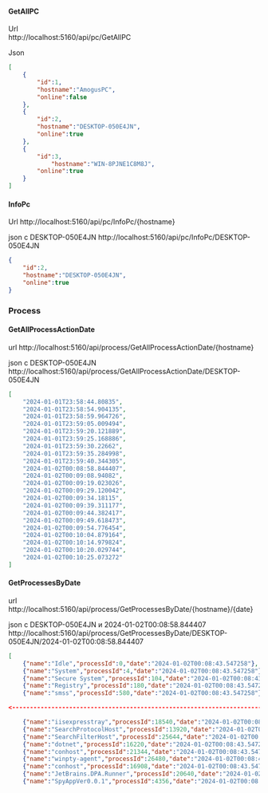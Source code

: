 #### GetAllPC

Url  
http://localhost:5160/api/pc/GetAllPC

Json
```json
[
	{
		"id":1,
		"hostname":"AmogusPC",
		"online":false
	},
	{
		"id":2,
		"hostname":"DESKTOP-050E4JN",
		"online":true
	},
	{
		"id":3,
			"hostname":"WIN-8PJNE1C8M8J",
		"online":true
	}
]
```
#### InfoPc

Url
http://localhost:5160/api/pc/InfoPc/{hostname}

json с DESKTOP-050E4JN http://localhost:5160/api/pc/InfoPc/DESKTOP-050E4JN
```json
{
	"id":2,
	"hostname":"DESKTOP-050E4JN",
	"online":true
}
```
### Process

#### GetAllProcessActionDate

url http://localhost:5160/api/process/GetAllProcessActionDate/{hostname}

json с DESKTOP-050E4JN  http://localhost:5160/api/process/GetAllProcessActionDate/DESKTOP-050E4JN
```json
[
	"2024-01-01T23:58:44.80835",
	"2024-01-01T23:58:54.904135",
	"2024-01-01T23:58:59.964726",
	"2024-01-01T23:59:05.009494",
	"2024-01-01T23:59:20.121889",
	"2024-01-01T23:59:25.168886",
	"2024-01-01T23:59:30.22662",
	"2024-01-01T23:59:35.284998",
	"2024-01-01T23:59:40.344305",
	"2024-01-02T00:08:58.844407",
	"2024-01-02T00:09:08.94082",
	"2024-01-02T00:09:19.023026",
	"2024-01-02T00:09:29.120042",
	"2024-01-02T00:09:34.18115",
	"2024-01-02T00:09:39.311177",
	"2024-01-02T00:09:44.382417",
	"2024-01-02T00:09:49.618473",
	"2024-01-02T00:09:54.776454",
	"2024-01-02T00:10:04.879164",
	"2024-01-02T00:10:14.979824",
	"2024-01-02T00:10:20.029744",
	"2024-01-02T00:10:25.073272"
]
```

#### GetProcessesByDate

url http://localhost:5160/api/process/GetProcessesByDate/{hostname}/{date}

json c DESKTOP-050E4JN и 2024-01-02T00:08:58.844407 http://localhost:5160/api/process/GetProcessesByDate/DESKTOP-050E4JN/2024-01-02T00:08:58.844407
```json
[
	{"name":"Idle","processId":0,"date":"2024-01-02T00:08:43.547258"},
	{"name":"System","processId":4,"date":"2024-01-02T00:08:43.547258"},
	{"name":"Secure System","processId":104,"date":"2024-01-02T00:08:43.547258"},
	{"name":"Registry","processId":180,"date":"2024-01-02T00:08:43.547258"},
	{"name":"smss","processId":580,"date":"2024-01-02T00:08:43.547258"},

<---------------------------------------------------------------------------------->

	{"name":"iisexpresstray","processId":18540,"date":"2024-01-02T00:08:43.547258"},
	{"name":"SearchProtocolHost","processId":13920,"date":"2024-01-02T00:08:43.547258"},
	{"name":"SearchFilterHost","processId":25644,"date":"2024-01-02T00:08:43.547258"},
	{"name":"dotnet","processId":16220,"date":"2024-01-02T00:08:43.547258"},
	{"name":"conhost","processId":21344,"date":"2024-01-02T00:08:43.547258"},
	{"name":"winpty-agent","processId":26480,"date":"2024-01-02T00:08:43.547258"},
	{"name":"conhost","processId":16908,"date":"2024-01-02T00:08:43.547258"},
	{"name":"JetBrains.DPA.Runner","processId":20640,"date":"2024-01-02T00:08:43.547258"},
	{"name":"SpyAppVer0.0.1","processId":4356,"date":"2024-01-02T00:08:43.547258"}]
```
